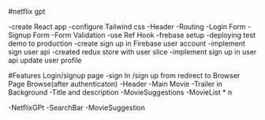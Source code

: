 #netflix gpt

-create React app
-configure Tailwind css
-Header
-Routing
-Login Form
-Signup Form
-Form Validation
-use Ref Hook
-frebase setup
-deploying test demo to production
-create sign up in Firebase user account
-implement sign user api
-created redux store with user slice
-implement sign up in user api
update user profile

#Features
Login/signup page
-sign In /sign up from
redirect to Browser Page
Browse(after authenticaton)
-Header
-Main Movie
-Trailer in Background
-Title and description
-MovieSuggestions
-MovieList \* n

-NetflixGPt
-SearchBar
-MovieSuggestion
